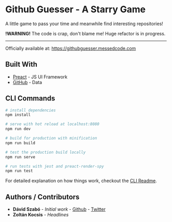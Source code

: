 # Github Guesser - A Starry Game

A little game to pass your time and meanwhile find interesting repositories!

**!WARNING!** The code is crap, don't blame me! Huge refactor is in progress.

---

Officially available at: https://githubguesser.messedcode.com

## Built With

* [Preact](https://preactjs.com/) - JS UI Framework
* [GitHub](https://github.com) - Data

## CLI Commands

``` bash
# install dependencies
npm install

# serve with hot reload at localhost:8080
npm run dev

# build for production with minification
npm run build

# test the production build locally
npm run serve

# run tests with jest and preact-render-spy
npm run test
```

For detailed explanation on how things work, checkout the [CLI Readme](https://github.com/developit/preact-cli/blob/master/README.md).

## Authors / Contributors

* **Dávid Szabó** - *Initial work* - [Github](https://github.com/david-szabo97/) - [Twitter](https://twitter.com/messedcode_dave)
* **Zoltán Kocsis** - *Headlines*